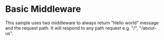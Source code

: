 # Basic Middleware

This sample uses two middleware to always return "Hello world" message and the request path. It will respond to any path request e.g. "/", "/about-us".
